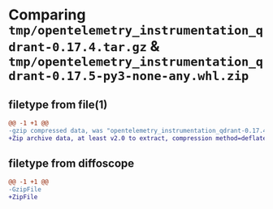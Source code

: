 # Comparing `tmp/opentelemetry_instrumentation_qdrant-0.17.4.tar.gz` & `tmp/opentelemetry_instrumentation_qdrant-0.17.5-py3-none-any.whl.zip`

## filetype from file(1)

```diff
@@ -1 +1 @@
-gzip compressed data, was "opentelemetry_instrumentation_qdrant-0.17.4.tar", max compression
+Zip archive data, at least v2.0 to extract, compression method=deflate
```

## filetype from diffoscope

```diff
@@ -1 +1 @@
-GzipFile
+ZipFile
```

